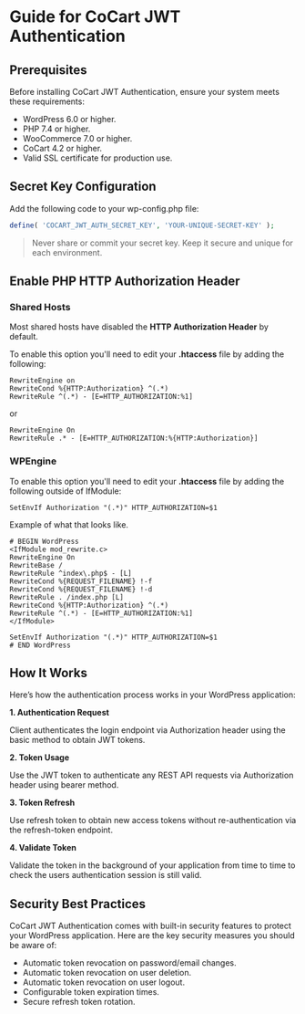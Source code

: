 # Guide for CoCart JWT Authentication

## Prerequisites

Before installing CoCart JWT Authentication, ensure your system meets these requirements:

- WordPress 6.0 or higher.
- PHP 7.4 or higher.
- WooCommerce 7.0 or higher.
- CoCart 4.2 or higher.
- Valid SSL certificate for production use.

## Secret Key Configuration

Add the following code to your wp-config.php file:

```php
define( 'COCART_JWT_AUTH_SECRET_KEY', 'YOUR-UNIQUE-SECRET-KEY' );
```

> Never share or commit your secret key. Keep it secure and unique for each environment.

## Enable PHP HTTP Authorization Header

### Shared Hosts

Most shared hosts have disabled the **HTTP Authorization Header** by default.

To enable this option you'll need to edit your **.htaccess** file by adding the following:

```
RewriteEngine on
RewriteCond %{HTTP:Authorization} ^(.*)
RewriteRule ^(.*) - [E=HTTP_AUTHORIZATION:%1]
```

or

```
RewriteEngine On
RewriteRule .* - [E=HTTP_AUTHORIZATION:%{HTTP:Authorization}]
```

### WPEngine

To enable this option you'll need to edit your **.htaccess** file by adding the following outside of IfModule:

```
SetEnvIf Authorization "(.*)" HTTP_AUTHORIZATION=$1
```

Example of what that looks like.

```
# BEGIN WordPress
<IfModule mod_rewrite.c>
RewriteEngine On
RewriteBase /
RewriteRule ^index\.php$ - [L]
RewriteCond %{REQUEST_FILENAME} !-f
RewriteCond %{REQUEST_FILENAME} !-d
RewriteRule . /index.php [L]
RewriteCond %{HTTP:Authorization} ^(.*)
RewriteRule ^(.*) - [E=HTTP_AUTHORIZATION:%1]
</IfModule>

SetEnvIf Authorization "(.*)" HTTP_AUTHORIZATION=$1
# END WordPress
```

## How It Works

Here’s how the authentication process works in your WordPress application:

**1. Authentication Request**

Client authenticates the login endpoint via Authorization header using the basic method to obtain JWT tokens.

**2. Token Usage**

Use the JWT token to authenticate any REST API requests via Authorization header using bearer method.

**3. Token Refresh**

Use refresh token to obtain new access tokens without re-authentication via the refresh-token endpoint.

**4. Validate Token**

Validate the token in the background of your application from time to time to check the users authentication session is still valid.

## Security Best Practices

CoCart JWT Authentication comes with built-in security features to protect your WordPress application. Here are the key security measures you should be aware of:

* Automatic token revocation on password/email changes.
* Automatic token revocation on user deletion.
* Automatic token revocation on user logout.
* Configurable token expiration times.
* Secure refresh token rotation.
